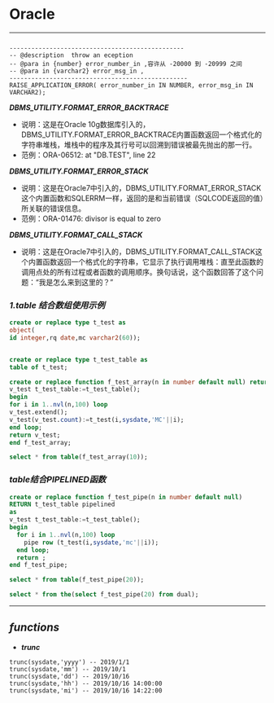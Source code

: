 <!--
 * @Descripttion: 
 * @version: 
 * @Author: fuanlei
 * @Date: 2019-10-01 16:53:22
 * @LastEditors: fuanlei
 * @LastEditTime: 2019-10-16 14:22:28
 -->
# Oracle
---
###  
``` plsql
------------------------------------------------
-- @description  throw an eception
-- @para in {number} error_number_in ,容许从 -20000 到 -20999 之间
-- @para in {varchar2} error_msg_in ,
-------------------------------------------------
RAISE_APPLICATION_ERROR( error_number_in IN NUMBER, error_msg_in IN VARCHAR2);
```
***DBMS_UTILITY.FORMAT_ERROR_BACKTRACE***
- 说明：这是在Oracle 10g数据库引入的，DBMS_UTILITY.FORMAT_ERROR_BACKTRACE内置函数返回一个格式化的字符串堆栈，堆栈中的程序及其行号可以回溯到错误被最先抛出的那一行。
- 范例：ORA-06512: at "DB.TEST", line 22

***DBMS_UTILITY.FORMAT_ERROR_STACK***
- 说明：这是在Oracle7中引入的，DBMS_UTILITY.FORMAT_ERROR_STACK 这个内置函数和SQLERRM一样，返回的是和当前错误（SQLCODE返回的值）所关联的错误信息。
- 范例：ORA-01476: divisor is equal to zero

***DBMS_UTILITY.FORMAT_CALL_STACK***
- 说明：这是在Oracle7中引入的，DBMS_UTILITY.FORMAT_CALL_STACK这个内置函数返回一个格式化的字符串，它显示了执行调用堆栈：直至此函数的调用点处的所有过程或者函数的调用顺序。换句话说，这个函数回答了这个问题：“我是怎么来到这里的？”

### ***1.table 结合数组使用示例***
``` sql
create or replace type t_test as
object(
id integer,rq date,mc varchar2(60));


create or replace type t_test_table as
table of t_test;

create or replace function f_test_array(n in number default null) return t_test_table as
v_test t_test_table:=t_test_table();
begin
for i in 1..nvl(n,100) loop
v_test.extend();
v_test(v_test.count):=t_test(i,sysdate,'MC'||i);
end loop;
return v_test;
end f_test_array;

select * from table(f_test_array(10));
```

### ***table结合PIPELINED函数***
``` sql
create or replace function f_test_pipe(n in number default null)
RETURN t_test_table pipelined
as
v_test t_test_table:=t_test_table();
begin
  for i in 1..nvl(n,100) loop
    pipe row (t_test(i,sysdate,'mc'||i));
  end loop;
  return ;
end f_test_pipe;

select * from table(f_test_pipe(20));

select * from the(select f_test_pipe(20) from dual);
```
-------
## ***functions***

- ***trunc***
``` plsql
trunc(sysdate,'yyyy') -- 2019/1/1
trunc(sysdate,'mm') -- 2019/10/1
trunc(sysdate,'dd') -- 2019/10/16
trunc(sysdate,'hh') -- 2019/10/16 14:00:00
trunc(sysdate,'mi') -- 2019/10/16 14:22:00
```
